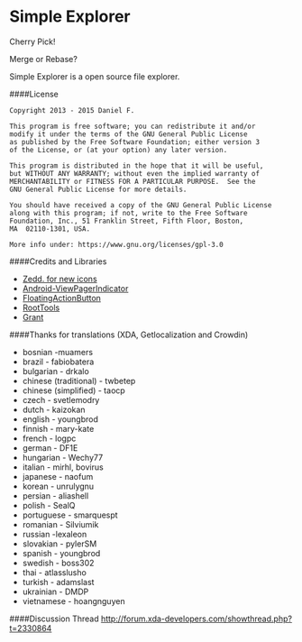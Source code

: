 Simple Explorer
===========

Cherry Pick!

Merge or Rebase?

Simple Explorer is a open source file explorer.

####License
````
Copyright 2013 - 2015 Daniel F.

This program is free software; you can redistribute it and/or
modify it under the terms of the GNU General Public License
as published by the Free Software Foundation; either version 3
of the License, or (at your option) any later version.

This program is distributed in the hope that it will be useful,
but WITHOUT ANY WARRANTY; without even the implied warranty of
MERCHANTABILITY or FITNESS FOR A PARTICULAR PURPOSE.  See the
GNU General Public License for more details.

You should have received a copy of the GNU General Public License
along with this program; if not, write to the Free Software
Foundation, Inc., 51 Franklin Street, Fifth Floor, Boston,
MA  02110-1301, USA.

More info under: https://www.gnu.org/licenses/gpl-3.0
````

####Credits and Libraries
+ [Zedd. for new icons](https://forum.xda-developers.com/member.php?u=4112951)
+ [Android-ViewPagerIndicator](https://github.com/JakeWharton/Android-ViewPagerIndicator)
+ [FloatingActionButton](https://github.com/makovkastar/FloatingActionButton)
+ [RootTools](https://github.com/Stericson/RootTools)
+ [Grant](https://github.com/anthonycr/Grant)

####Thanks for translations (XDA, Getlocalization and Crowdin)
+ bosnian -muamers
+ brazil - fabiobatera
+ bulgarian - drkalo
+ chinese (traditional) - twbetep
+ chinese (simplified) - taocp
+ czech - svetlemodry
+ dutch - kaizokan
+ english - youngbrod
+ finnish - mary-kate
+ french - logpc
+ german - DF1E
+ hungarian - Wechy77
+ italian - mirhl, bovirus
+ japanese - naofum
+ korean - unrulygnu
+ persian - aliashell
+ polish - SealQ
+ portuguese - smarquespt
+ romanian - Silviumik
+ russian -lexaleon
+ slovakian - pylerSM
+ spanish - youngbrod
+ swedish - boss302
+ thai - atlasslusho
+ turkish - adamslast
+ ukrainian - DMDP
+ vietnamese - hoangnguyen

####Discussion Thread
http://forum.xda-developers.com/showthread.php?t=2330864